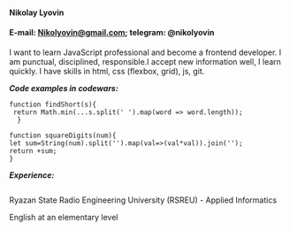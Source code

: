 #### Nikolay Lyovin

#### E-mail: Nikolyovin@gmail.com; telegram: @nikolyovin

I want to learn JavaScript professional and become a frontend developer.
I am punctual, disciplined, responsible.I accept new information well, I learn quickly.
I have skills in html, css (flexbox, grid), js, git.

___Code examples in codewars:___
```
function findShort(s){
 return Math.min(...s.split(' ').map(word => word.length)); 
  }
```
```
function squareDigits(num){
let sum=String(num).split('').map(val=>(val*val)).join('');
return +sum;
}
```

___Experience:___
```

```

Ryazan State Radio Engineering University (RSREU) - Applied Informatics

English at an elementary level
